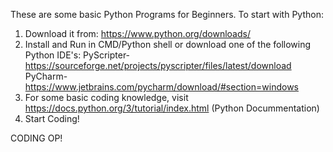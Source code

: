 These are some basic Python Programs for Beginners.
To start with Python:
1) Download it from: https://www.python.org/downloads/
2) Install and Run in CMD/Python shell or download one of the following Python IDE's:
                PyScripter- https://sourceforge.net/projects/pyscripter/files/latest/download
                PyCharm- https://www.jetbrains.com/pycharm/download/#section=windows
3) For some basic coding knowledge, visit https://docs.python.org/3/tutorial/index.html (Python Docummentation)   
4) Start Coding!



CODING OP!
